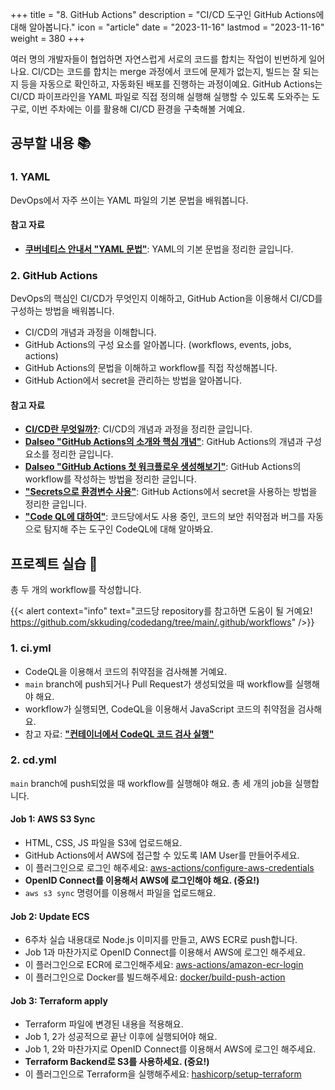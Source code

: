 +++
title = "8. GitHub Actions"
description = "CI/CD 도구인 GitHub Actions에 대해 알아봅니다."
icon = "article"
date = "2023-11-16"
lastmod = "2023-11-16"
weight = 380
+++

여러 명의 개발자들이 협업하면 자연스럽게 서로의 코드를 합치는 작업이 빈번하게 일어나요. CI/CD는 코드를 합치는 merge 과정에서 코드에 문제가 없는지, 빌드는 잘 되는지 등을 자동으로 확인하고, 자동화된 배포를 진행하는 과정이예요. GitHub Actions는 CI/CD 파이프라인을 YAML 파일로 직접 정의해 실행해 실행할 수 있도록 도와주는 도구로, 이번 주차에는 이를 활용해 CI/CD 환경을 구축해볼 거예요.

## 공부할 내용 📚

### 1. YAML

<!-- TODO: YAML 내용 3주차로 옮기기 (docker-compose 배우기 전) -->

DevOps에서 자주 쓰이는 YAML 파일의 기본 문법을 배워봅니다.

#### 참고 자료

- **[쿠버네티스 안내서 "YAML 문법"](https://subicura.com/k8s/prepare/yaml.html)**: YAML의 기본 문법을 정리한 글입니다.

### 2. GitHub Actions

DevOps의 핵심인 CI/CD가 무엇인지 이해하고, GitHub Action을 이용해서 CI/CD를 구성하는 방법을 배워봅니다.

- CI/CD의 개념과 과정을 이해합니다.
- GitHub Actions의 구성 요소를 알아봅니다. (workflows, events, jobs, actions)
- GitHub Actions의 문법을 이해하고 workflow를 직접 작성해봅니다.
- GitHub Action에서 secret을 관리하는 방법을 알아봅니다.

#### 참고 자료

- **[CI/CD란 무엇일까?](https://jud00.tistory.com/entry/CICD%EB%9E%80-%EB%AC%B4%EC%97%87%EC%9D%BC%EA%B9%8C)**: CI/CD의 개념과 과정을 정리한 글입니다.
- **[Dalseo "GitHub Actions의 소개와 핵심 개념"](https://www.daleseo.com/github-actions-basics/)**: GitHub Actions의 개념과 구성 요소를 정리한 글입니다.
- **[Dalseo "GitHub Actions 첫 워크플로우 생성해보기"](https://www.daleseo.com/github-actions-first-workflow/)**: GitHub Actions의 workflow를 작성하는 방법을 정리한 글입니다.
- **["Secrets으로 환경변수 사용"](https://wooono.tistory.com/693)**: GitHub Actions에서 secret을 사용하는 방법을 정리한 글입니다.
- **["Code QL에 대하여"](https://thfist-1071.tistory.com/313)**: 코드당에서도 사용 중인, 코드의 보안 취약점과 버그를 자동으로 탐지해 주는 도구인 CodeQL에 대해 알아봐요.

## 프로젝트 실습 🎈

총 두 개의 workflow를 작성합니다.

{{< alert context="info" text="코드당 repository를 참고하면 도움이 될 거예요!<br>https://github.com/skkuding/codedang/tree/main/.github/workflows" />}}

### 1. ci.yml

- CodeQL을 이용해서 코드의 취약점을 검사해볼 거예요.
- `main` branch에 push되거나 Pull Request가 생성되었을 때 workflow를 실행해야 해요.
- workflow가 실행되면, CodeQL을 이용해서 JavaScript 코드의 취약점을 검사해요.
- 참고 자료: **["컨테이너에서 CodeQL 코드 검사 실행"](https://docs.github.com/ko/enterprise-server@3.10/code-security/code-scanning/creating-an-advanced-setup-for-code-scanning/running-codeql-code-scanning-in-a-container)**

### 2. cd.yml

`main` branch에 push되었을 때 workflow를 실행해야 해요. 총 세 개의 job을 실행합니다.

#### Job 1: AWS S3 Sync

- HTML, CSS, JS 파일을 S3에 업로드해요.
- GitHub Actions에서 AWS에 접근할 수 있도록 IAM User를 만들어주세요.
- 이 플러그인으로 로그인 해주세요: [aws-actions/configure-aws-credentials](https://github.com/aws-actions/configure-aws-credentials)
- **OpenID Connect를 이용해서 AWS에 로그인해야 해요. (중요!)**
- `aws s3 sync` 명령어를 이용해서 파일을 업로드해요.

#### Job 2: Update ECS

- 6주차 실습 내용대로 Node.js 이미지를 만들고, AWS ECR로 push합니다.
- Job 1과 마찬가지로 OpenID Connect를 이용해서 AWS에 로그인 해주세요.
- 이 플러그인으로 ECR에 로그인해주세요: [aws-actions/amazon-ecr-login](https://github.com/aws-actions/amazon-ecr-login)
- 이 플러그인으로 Docker를 빌드해주세요: [docker/build-push-action](https://github.com/docker/build-push-action)

#### Job 3: Terraform apply

- Terraform 파일에 변경된 내용을 적용해요.
- Job 1, 2가 성공적으로 끝난 이후에 실행되어야 해요.
- Job 1, 2와 마찬가지로 OpenID Connect를 이용해서 AWS에 로그인 해주세요.
- **Terraform Backend로 S3를 사용하세요. (중요!)**
- 이 플러그인으로 Terraform을 실행해주세요: [hashicorp/setup-terraform](https://github.com/hashicorp/setup-terraform)
